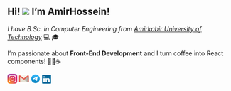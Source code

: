 <h2>Hi! <img src="https://raw.githubusercontent.com/MartinHeinz/MartinHeinz/master/wave.gif" width="30px"> I’m AmirHossein!</h2>

<p><em>I have B.Sc. in Computer Engineering from <a href="https://aut.ac.ir/" target="_blank" rel="noopener noreferrer">Amirkabir University of Technology</a> </em> 💻 🎓</p>
<p>I’m passionate about <strong>Front-End Development</strong> and I turn coffee into React components! 🧑‍💻☕</p>


<a href="https://ir.linkedin.com/in/amirhossein-sarahang-088260228/" title="LinkedIn Profile"><img width="22" src="./Images/instagram.svg"></a></code>
<a href="https://ir.linkedin.com/in/amirhossein-sarahang-088260228/" title="LinkedIn Profile"><img width="22" src="./Images/gmail.svg"></a></code>
<a href="https://ir.linkedin.com/in/amirhossein-sarahang-088260228/" title="LinkedIn Profile"><img width="22" src="./Images/telegram.svg"></a></code>
<a href="https://ir.linkedin.com/in/amirhossein-sarahang-088260228/" title="LinkedIn Profile"><img width="20" src="./Images/linkedin.svg"></a></code>

